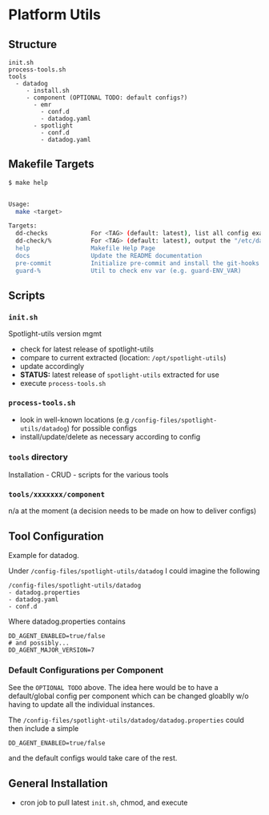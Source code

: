 # Platform Utils

## Structure

```shell
init.sh
process-tools.sh
tools
  - datadog
     - install.sh
     - component (OPTIONAL TODO: default configs?)
       - emr
         - conf.d
         - datadog.yaml
       - spotlight
         - conf.d
         - datadog.yaml
```

## Makefile Targets

<!-- START makefile-doc -->
```bash
$ make help


Usage:
  make <target>

Targets:
  dd-checks            For <TAG> (default: latest), list all config examples found in "/etc/datadog-agent/conf.d"
  dd-check/%           For <TAG> (default: latest), output the "/etc/datadog-agent/conf.d/<%>.d/conf.yaml.example
  help                 Makefile Help Page
  docs                 Update the README documentation
  pre-commit           Initialize pre-commit and install the git-hooks
  guard-%              Util to check env var (e.g. guard-ENV_VAR)
```
<!-- END makefile-doc -->

## Scripts

### `init.sh`

Spotlight-utils version mgmt

- check for latest release of spotlight-utils
- compare to current extracted (location: `/opt/spotlight-utils`)
- update accordingly
- **STATUS:** latest release of `spotlight-utils` extracted for use
- execute `process-tools.sh`

### `process-tools.sh`

- look in well-known locations (e.g `/config-files/spotlight-utils/datadog`) for possible configs
- install/update/delete as necessary according to config

### `tools` directory

Installation - CRUD - scripts for the various tools

### `tools/xxxxxxx/component`

n/a at the moment (a decision needs to be made on how to deliver configs)

## Tool Configuration

Example for datadog.

Under `/config-files/spotlight-utils/datadog` I could imagine the following

```
/config-files/spotlight-utils/datadog
- datadog.properties
- datadog.yaml
- conf.d
```

Where datadog.properties contains

```shell
DD_AGENT_ENABLED=true/false
# and possibly...
DD_AGENT_MAJOR_VERSION=7
```

### Default Configurations per Component

See the `OPTIONAL TODO` above. The idea here would be to have a default/global config per component which can be changed gloablly w/o having to update all the individual instances.

The `/config-files/spotlight-utils/datadog/datadog.properties` could then include a simple

```shell
DD_AGENT_ENABLED=true/false
```

and the default configs would take care of the rest.

## General Installation

- cron job to pull latest `init.sh`, chmod, and execute
